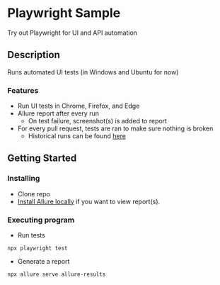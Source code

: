 # Playwright Sample

Try out Playwright for UI and API automation

## Description

Runs automated UI tests (in Windows and Ubuntu for now)

### Features

- Run UI tests in Chrome, Firefox, and Edge
- Allure report after every run
  - On test failure, screenshot(s) is added to report
- For every pull request, tests are ran to make sure nothing is broken
  - Historical runs can be found [here](https://ajason13.github.io/playwrightSample/)

## Getting Started

### Installing

- Clone repo
- [Install Allure locally](https://allurereport.org/docs/gettingstarted-installation/) if you want to view report(s).

### Executing program

- Run tests

```
npx playwright test
```

- Generate a report

```
npx allure serve allure-results
```
